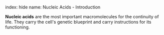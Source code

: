 index: hide
name: Nucleic Acids - Introduction

 **Nucleic acids** are the most important macromolecules for the continuity of life. They carry the cell's genetic blueprint and carry instructions for its functioning.
